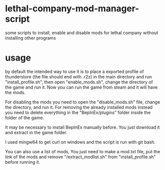 # lethal-company-mod-manager-script
some scripts to install, enable and disable mods for lethal company without installing other programs

# usage

by default the intended way to use it is to place a exported profile of thunderstore (the file should end with .r2z) in the main directory and run "install_profile.sh", then open "enable_mods.sh", change the directory of the game and run it. Now you can run the game from steam and it will have the mods.

For disabling the mods you need to open the "disable_mods.sh" file, change the directory, and run it. For removing the already installed mods instead you need to delete everything in the "BepInEx/plugins" folder inside the folder of the game. 

It may be necessary to install BepInEx manually before. You just download it and extract in the game folder.

I used mingw64 to get curl on windows and the script is run with git bash.

You can also use a list of mods, You just need to make a mod.txt file, put the link of the mods and remove "/extract_modlist.sh" from "install_profile.sh" before running it. 
